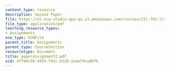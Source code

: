 ```yaml
---
content_type: resource
description: Second Paper
file: https://ol-ocw-studio-app-qa.s3.amazonaws.com/courses/21l-701-literary-interpretation-interpreting-poetry-fall-2003/4ff94c58d435f41c63282aaef9ca46fb_paperassignment2.pdf
file_type: application/pdf
learning_resource_types:
- Assignments
ocw_type: OCWFile
parent_title: Assignments
parent_type: CourseSection
resourcetype: Document
title: paperassignment2.pdf
uid: 4ff94c58-d435-f41c-6328-2aaef9ca46fb
---
```

